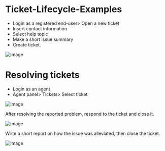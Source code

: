 # Ticket-Lifecycle-Examples
- Login as a registered end-user> Open a new ticket
- Insert contact information
- Select help topic
- Make a short issue summary
- Create ticket.

![image](https://github.com/user-attachments/assets/54fbe757-edb5-4a87-9535-cc4d75759ac9)

# Resolving tickets
- Login as an agent
- Agent panel> Tickets> Select ticket

![image](https://github.com/user-attachments/assets/b73cf1b0-4116-4905-88ac-d76d75940795)

After resolving the reported problem, respond to the ticket and close it.

![image](https://github.com/user-attachments/assets/24405f8a-f632-44a4-88b6-548120c21555)

Write a short report on how the issue was alleviated, then close the ticket.

![image](https://github.com/user-attachments/assets/12df43e5-290d-477c-b479-229cf50e8a5f)

